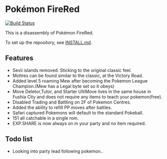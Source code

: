 # Pokémon FireRed

[![Build Status][travis-badge]][travis]

[travis]: https://travis-ci.org/pret/pokefirered
[travis-badge]: https://travis-ci.org/pret/pokefirered.svg?branch=master

This is a disassembly of Pokémon FireRed.

To set up the repository, see [INSTALL.md](INSTALL.md).

## Features

- Sevii islands removed. Sticking to the original classic feel.
- Moltres can be found similar to the classic, at the Victory Road.
- Added level 5 roaming Mew after becoming the Pokemon League Champion.(Mew has a Legal byte set so it obeys)
- Move Deletor,Tutor, and Starter UltiMove lives in the same house in Fushia City and does not require any items to teach your pokemon(free).
- Disabled Trading and Battling on 2F of Pokemon Centres.
- Added the ability to refill PP moves after battles.
- Safari captured Pokemons will default to the standard Pokeball.
- 151 all catchable in a single rom.
- EXP.SHARE is now always on in your party and no item required.

## Todo list

- Looking into party lead following pokemon..
